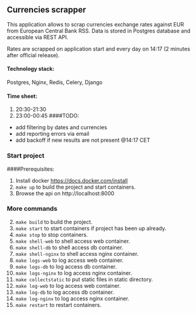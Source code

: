 ## Currencies scrapper
This application allows to scrap currencies exchange rates against EUR from European Central Bank RSS.
Data is stored in Postgres database and accessible via REST API. 

Rates are scrapped on application start and every day on 14:17 (2 minutes after official release).
#### Technology stack:
Postgres, Nginx, Redis, Celery, Django
#### Time sheet:
1. 20:30-21:30
2. 23:00-00:45
####TODO:
* add filtering by dates and currencies
* add reporting errors via email
* add backoff if new results are not present @14:17 CET
### Start project
####Prerequisites:

1. Install docker  https://docs.docker.com/install
2. `make up` to build the project and start containers.
3. Browse the api on http://localhost:8000

### More commands
2. `make build` to build the project.
3. `make start` to start containers if project has been up already.
4. `make stop` to stop containers.
5. `make shell-web` to shell access web container.
6. `make shell-db` to shell access db container.
7. `make shell-nginx` to shell access nginx container.
8. `make logs-web` to log access web container.
9. `make logs-db` to log access db container.
10. `make logs-nginx` to log access nginx container.
11. `make collectstatic` to put static files in static directory.
12. `make log-web` to log access web container.
13. `make log-db` to log access db container.
14. `make log-nginx` to log access nginx container.
14. `make restart` to restart containers.
